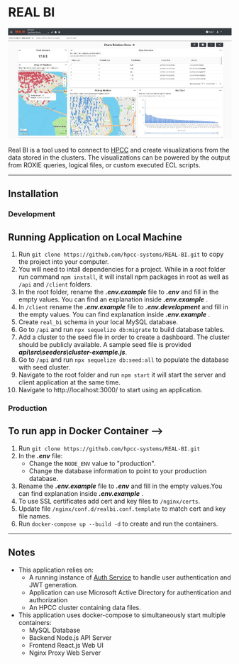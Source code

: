 # REAL BI

![](/client/public/docs/realbidemo.jpg)

Real BI is a tool used to connect to [HPCC](https://hpccsystems.com/) and create visualizations from the data stored in the clusters. The visualizations can be powered by the output from ROXIE queries, logical files, or custom executed ECL scripts.

---

## Installation

### Development

## Running Application on Local Machine

1. Run `git clone https://github.com/hpcc-systems/REAL-BI.git` to copy the project into your computer.
2. You will need to intall dependencies for a project. While in a root folder run command `npm install`, it will install npm packages in root as well as `/api` and `/client` folders.
3. In the root folder, rename the **_.env.example_** file to **_.env_** and fill in the empty values. You can find an explanation inside **_.env.example_** .
4. In `/client` rename the **_.env.example_** file to **_.env.development_** and fill in the empty values. You can find explanation inside **_.env.example_** .
5. Create `real_bi` schema in your local MySQL database.
6. Go to `/api` and run `npx sequelize db:migrate` to build database tables.
7. Add a cluster to the seed file in order to create a dashboard. The cluster should be publicly available. A sample seed file is provided **_api\src\seeders\cluster-example.js_**.
8. Go to `/api` and run `npx sequelize db:seed:all` to populate the database with seed cluster.
9. Navigate to the root folder and run `npm start` it will start the server and client application at the same time.
10. Navigate to http://localhost:3000/ to start using an application.

### Production

## To run app in Docker Container -->

1. Run `git clone https://github.com/hpcc-systems/REAL-BI.git`
2. In the **_.env_** file:
   - Change the `NODE_ENV` value to "production".
   - Change the database information to point to your production database.
3. Rename the **_.env.example_** file to **_.env_** and fill in the empty values.You can find explanation inside **_.env.example_** .
4. To use SSL certificates add cert and key files to `/nginx/certs`.
5. Update file `/nginx/conf.d/realbi.conf.template` to match cert and key file names.
6. Run `docker-compose up --build -d` to create and run the containers.

---

## Notes

- This application relies on:
  - A running instance of [Auth Service](https://github.com/hpcc-systems/Auth-Service) to handle user authentication and JWT generation.
  - Application can use Microsoft Active Directory for authentication and authorization
  - An HPCC cluster containing data files.
- This application uses docker-compose to simultaneously start multiple containers:
  - MySQL Database
  - Backend Node.js API Server
  - Frontend React.js Web UI
  - Nginx Proxy Web Server
